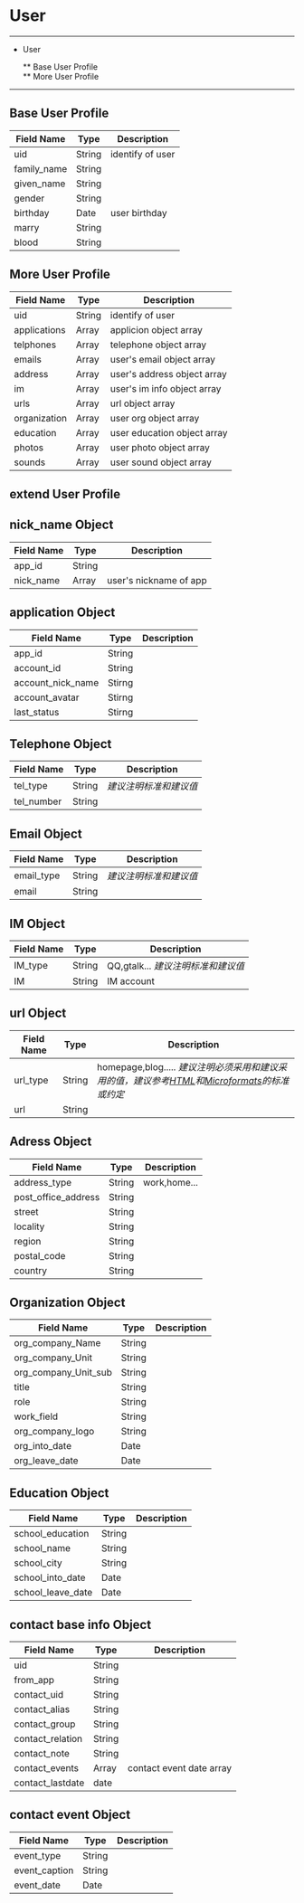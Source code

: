 # User #

-----

* User  

	** Base User Profile  
	** More User Profile  

-----  

## Base User Profile ##


Field Name   |   Type  |  Description
-------------|---------|--------------
uid|String|identify of user
family_name|String|
given_name|String|
gender|String|
birthday|Date|user birthday
marry|String|
blood|String|


## More User Profile ## 

Field Name | Type | Description  
-----------|------|-------------
uid|String|identify of user
applications|Array|applicion object array
telphones|Array|telephone object array
emails|Array|user's email object array
address|Array|user's address object array
im|Array|user's im info object array
urls|Array|url object array
organization|Array|user org object array
education|Array|user education object array
photos|Array|user photo object array
sounds|Array|user sound object array

## extend User Profile ## 


## nick_name Object ##

Field Name | Type | Description  
-----------|------|-------------
app_id|String|
nick_name|Array|user's nickname of app


## application Object ##

Field Name | Type | Description  
-----------|------|-------------
app_id|String|
account_id|String|
account_nick_name|Stirng|
account_avatar|Stirng|
last_status|Stirng|


## Telephone Object ##

Field Name | Type | Description  
-----------|------|-------------
tel_type|String|  _建议注明标准和建议值_
tel_number|String|


## Email Object ##

Field Name | Type | Description  
-----------|------|-------------
email_type|String|  _建议注明标准和建议值_
email|String|


## IM Object ##

Field Name | Type | Description  
-----------|------|-------------
IM_type|String|QQ,gtalk...  _建议注明标准和建议值_
IM|String|IM account


## url Object ##

Field Name | Type | Description  
-----------|------|-------------
url_type|String|homepage,blog.....	_建议注明必须采用和建议采用的值，建议参考[HTML][html5-link-types]和[Microformats][microformats]的标准或约定_
url|String|


## Adress Object ##

Field Name | Type | Description  
-----------|------|-------------
address_type|String|work,home...
post_office_address|String| 
street|String|
locality|String|
region|String|
postal_code|String|
country|String|


## Organization Object ##

Field Name | Type | Description  
-----------|------|-------------
org_company_Name|String|
org_company_Unit|String| 
org_company_Unit_sub|String|
title|String|
role|String|
work_field|String|
org_company_logo|String|
org_into_date|Date|
org_leave_date|Date|



## Education Object ##

Field Name | Type | Description  
-----------|------|-------------
school_education|String|
school_name|String|
school_city|String| 
school_into_date|Date|
school_leave_date|Date|



## contact base info Object ##

Field Name | Type | Description  
-----------|------|-------------
uid|String|
from_app|String|
contact_uid|String|
contact_alias|String|
contact_group|String|
contact_relation|String|
contact_note|String|
contact_events|Array|contact event date array
contact_lastdate|date|



## contact event Object ##

Field Name | Type | Description  
-----------|------|-------------
event_type|String|
event_caption|String|
event_date|Date|

[html5-link-types]: http://www.whatwg.org/specs/web-apps/current-work/#linkTypes
[microformats]: http://microformats.org/wiki/existing-rel-values 
